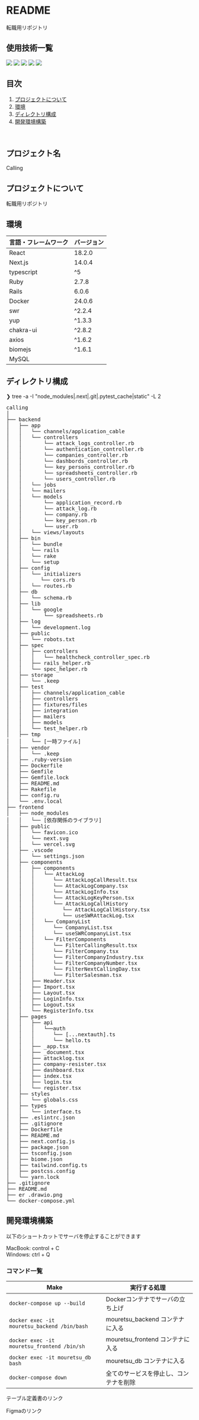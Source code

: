 # README
転職用リポジトリ

<div id="top"></div>

## 使用技術一覧

<!-- シールド一覧 -->
<!-- 該当するプロジェクトの中から任意のものを選ぶ-->
<p style="display: inline">
  <!-- フロントエンドのフレームワーク一覧 -->
  <img src="https://img.shields.io/badge/-Next.js-000000.svg?logo=next.js&style=for-the-badge">
  <img src="https://img.shields.io/badge/-React-20232A?style=for-the-badge&logo=react&logoColor=61DAFB">
    <!-- バックエンドの言語一覧 -->
  <img src="https://img.shields.io/badge/-Ruby-CC342D.svg?logo=ruby&style=for-the-badge">
  <!-- バックエンドのフレームワーク一覧 -->
  <img src="https://img.shields.io/badge/-Rails-CC0000.svg?logo=rails&style=for-the-badge">
  <!-- インフラ一覧 -->
  <img src="https://img.shields.io/badge/-Docker-20232A.svg?logo=docker&style=for-the-badge">
</p>

## 目次

1. [プロジェクトについて](#プロジェクトについて)
2. [環境](#環境)
3. [ディレクトリ構成](#ディレクトリ構成)
4. [開発環境構築](#開発環境構築)

<br />
<!-- プロジェクト名を記載 -->

## プロジェクト名

Calling

<!-- プロジェクトについて -->

## プロジェクトについて

転職用リポジトリ


## 環境

<!-- 言語、フレームワーク、ミドルウェア、インフラの一覧とバージョンを記載 -->

| 言語・フレームワーク     | バージョン |
| ----------------------| ---------- |
| React                 | 18.2.0     |
| Next.js               | 14.0.4     |
| typescript            | ^5         |
| Ruby                  | 2.7.8      |
| Rails                 | 6.0.6      |
| Docker                | 24.0.6     |
| swr                   | ^2.2.4     |
| yup                   | ^1.3.3     |
| chakra-ui             | ^2.8.2     |
| axios                 | ^1.6.2     |
| biomejs               | ^1.6.1     |
| MySQL                 |      |



## ディレクトリ構成

<!-- Treeコマンドを使ってディレクトリ構成を記載 -->
<!-- まだファイル構成は未完成です -->

❯ tree -a -I "node_modules|.next|.git|.pytest_cache|static" -L 2
<pre>
calling
│               
├── backend
│   ├── app
│   │   └── channels/application_cable
│   │   └── controllers
│   │       └── attack_logs_controller.rb
│   │       └── authentication_controller.rb
│   │       └── companies_controller.rb
│   │       └── dashbords_controller.rb
│   │       └── key_persons_controller.rb
│   │       └── spreadsheets_controller.rb
│   │       └── users_controller.rb
│   │   └── jobs
│   │   └── mailers
│   │   └── models
│   │       └── application_record.rb
│   │       └── attack_log.rb
│   │       └── company.rb
│   │       └── key_person.rb
│   │       └── user.rb
│   │   └── views/layouts
│   ├── bin
│   │   └── bundle
│   │   └── rails
│   │   └── rake
│   │   └── setup
│   ├── config
│   │   └── initializers
│   │      └── cors.rb 
│   │   └── routes.rb
│   ├── db
│   │   └── schema.rb
│   ├── lib
│   │   └── google
│   │       └── spreadsheets.rb
│   ├── log
│   │   └── development.log
│   ├── public
│   │   └── robots.txt
│   ├── spec
│   │   ├── controllers
│   │   │   └── healthcheck_controller_spec.rb
│   │   ├── rails_helper.rb
│   │   └── spec_helper.rb
│   ├── storage
│   │   └── .keep
│   ├── test
│   │   ├── channels/application_cable
│   │   ├── controllers
│   │   ├── fixtures/files
│   │   ├── integration
│   │   ├── mailers
│   │   ├── models
│   │   └── test_helper.rb
│   ├── tmp
│   │   └── [一時ファイル]
│   ├── vendor
│   │   └── .keep
│   ├── .ruby-version
│   ├── Dockerfile
│   ├── Gemfile
│   ├── Gemfile.lock
│   ├── README.md
│   ├── Rakefile
│   ├── config.ru
│   └── .env.local
├── frontend
│   ├── node_modules
│   │   └── [依存関係のライブラリ]
│   ├── public
│   │   └── favicon.ico
│   │   └── next.svg
│   │   └── vercel.svg
│   ├── .vscode
│   │   └── settings.json
│   ├── components
│   │   ├── components
│   │   │   └── AttackLog
│   │   │      └── AttackLogCallResult.tsx
│   │   │      └── AttackLogCompany.tsx
│   │   │      └── AttackLogInfo.tsx
│   │   │      └── AttackLogKeyPerson.tsx
│   │   │      └── AttackLogCallHistory
│   │   │         └── AttackLogCallHistory.tsx
│   │   │         └── useSWRAttackLog.tsx
│   │   │   └── CompanyList
│   │   │      └── CompanyList.tsx
│   │   │      └── useSWRCompanyList.tsx
│   │   │   └── FilterComponents
│   │   │      └── FilterCallingResult.tsx
│   │   │      └── FilterCompany.tsx
│   │   │      └── FilterCompanyIndustry.tsx
│   │   │      └── FilterCompanyNumber.tsx
│   │   │      └── FilterNextCallingDay.tsx
│   │   │      └── FilterSalesman.tsx
│   │   ├── Header.tsx
│   │   ├── Import.tsx
│   │   ├── Layout.tsx
│   │   ├── LoginInfo.tsx
│   │   ├── Logout.tsx
│   │   └── RegisterInfo.tsx
│   ├── pages
│   │   ├── api
│   │   │   └──auth
│   │   │      └── [...nextauth].ts
│   │   │      └── hello.ts
│   │   ├── _app.tsx
│   │   ├── _document.tsx
│   │   ├── attacklog.tsx
│   │   ├── company-resister.tsx
│   │   ├── dashboard.tsx
│   │   ├── index.tsx
│   │   ├── login.tsx
│   │   └── register.tsx
│   ├── styles
│   │   └── globals.css
│   ├── types
│   │   └── interface.ts
│   ├── .eslintrc.json
│   ├── .gitignore
│   ├── Dockerfile
│   ├── README.md
│   ├── next.config.js
│   ├── package.json
│   ├── tsconfig.json
│   ├── biome.json
│   ├── tailwind.config.ts
│   ├── postcss.config
│   └── yarn.lock
├── .gitignore
├── README.md
├── er .drawio.png
└── docker-compose.yml
</pre>



## 開発環境構築

<!-- コンテナの作成方法、パッケージのインストール方法など、開発環境構築に必要な情報を記載 -->

以下のショートカットでサーバを停止することができます

 MacBook: control + C<br/>
 Windows: ctrl + Q

### コマンド一覧

| Make                            | 実行する処理                                                            |                                                                                
| ------------------------------- | ----------------------------------------------------------------------- | 
| `docker-compose up --build`     | Dockerコンテナでサーバの立ち上げ                                       |
| `docker exec -it mouretsu_backend /bin/bash`  | mouretsu_backend コンテナに入る                                         |
| `docker exec -it mouretsu_frontend /bin/sh`   | mouretsu_frontend コンテナに入る                                        |
| `docker exec -it mouretsu_db bash`            | mouretsu_db コンテナに入る                                              |
| `docker-compose down`           | 全てのサービスを停止し、コンテナを削除                                       |

テーブル定義書のリンク

Figmaのリンク
